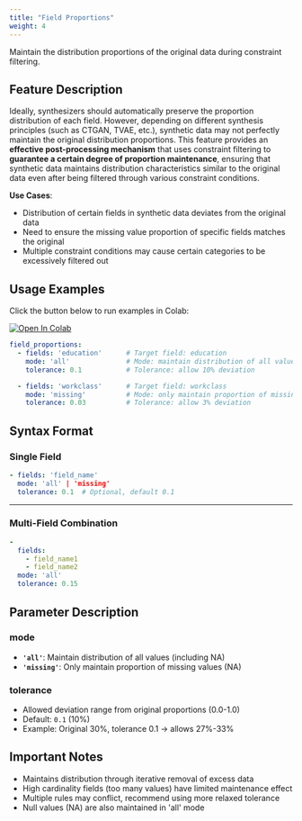 ```yaml
---
title: "Field Proportions"
weight: 4
---
```


Maintain the distribution proportions of the original data during constraint filtering.

## Feature Description

Ideally, synthesizers should automatically preserve the proportion distribution of each field. However, depending on different synthesis principles (such as CTGAN, TVAE, etc.), synthetic data may not perfectly maintain the original distribution proportions. This feature provides an **effective post-processing mechanism** that uses constraint filtering to **guarantee a certain degree of proportion maintenance**, ensuring that synthetic data maintains distribution characteristics similar to the original data even after being filtered through various constraint conditions.

**Use Cases**:
- Distribution of certain fields in synthetic data deviates from the original data
- Need to ensure the missing value proportion of specific fields matches the original
- Multiple constraint conditions may cause certain categories to be excessively filtered out

## Usage Examples

Click the button below to run examples in Colab:

[![Open In Colab](https://colab.research.google.com/assets/colab-badge.svg)](https://colab.research.google.com/github/nics-tw/petsard/blob/main/demo/petsard-yaml/constrainer-yaml/constrainer_field_proportions.ipynb)

```yaml
field_proportions:
  - fields: 'education'      # Target field: education
    mode: 'all'              # Mode: maintain distribution of all values (including NA)
    tolerance: 0.1           # Tolerance: allow 10% deviation

  - fields: 'workclass'      # Target field: workclass
    mode: 'missing'          # Mode: only maintain proportion of missing values (NA)
    tolerance: 0.03          # Tolerance: allow 3% deviation
```

## Syntax Format

### Single Field

```yaml
- fields: 'field_name'
  mode: 'all' | 'missing'
  tolerance: 0.1  # Optional, default 0.1
```

---

### Multi-Field Combination

```yaml
-
  fields:
    - field_name1
    - field_name2
  mode: 'all'
  tolerance: 0.15
```

## Parameter Description

### mode

- **`'all'`**: Maintain distribution of all values (including NA)
- **`'missing'`**: Only maintain proportion of missing values (NA)

### tolerance

- Allowed deviation range from original proportions (0.0-1.0)
- Default: `0.1` (10%)
- Example: Original 30%, tolerance 0.1 → allows 27%-33%

## Important Notes

- Maintains distribution through iterative removal of excess data
- High cardinality fields (too many values) have limited maintenance effect
- Multiple rules may conflict, recommend using more relaxed tolerance
- Null values (NA) are also maintained in 'all' mode